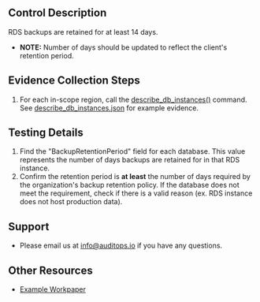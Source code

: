 ## Control Description
RDS backups are retained for at least 14 days.
- **NOTE:** Number of days should be updated to reflect the client's retention period.

## Evidence Collection Steps
1. For each in-scope region, call the [describe_db_instances()](https://boto3.amazonaws.com/v1/documentation/api/latest/reference/services/rds/client/describe_db_instances.html) command. See [describe_db_instances.json](./describe_db_instances.json) for example evidence.

## Testing Details
1. Find the "BackupRetentionPeriod" field for each database. This value represents the number of days backups are retained for in that RDS instance.
2. Confirm the retention period is **at least** the number of days required by the organization's backup retention policy. If the database does not meet the requirement, check if there is a valid reason (ex. RDS instance does not host production data).

## Support
- Please email us at info@auditops.io if you have any questions.

## Other Resources
- [Example Workpaper](https://docs.google.com/spreadsheets/d/1bGfbXUTSzVCSGCWn7UtG6QN4wWeEKdrubygcCuDDjbI/edit?gid=1525441158)

